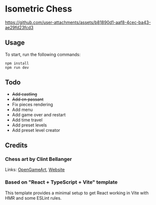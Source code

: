 # Isometric Chess

https://github.com/user-attachments/assets/b81890d1-aaf8-4cec-ba43-ae29fd23fcd3

## Usage

To start, run the following commands:
```
npm install
npm run dev
```

## Todo
- ~~Add castling~~
- ~~Add en passant~~
- Fix pieces rendering
- Add menu
- Add game over and restart
- Add time travel
- Add preset levels
- Add preset level creator

## Credits

### Chess art by Clint Bellanger
Links:  [OpenGameArt](https://opengameart.org/content/chess-set-for-gbjam),
[Website](http://clintbellanger.net)

### Based on "React + TypeScript + Vite" template

This template provides a minimal setup to get React working in Vite with HMR and some ESLint rules.

